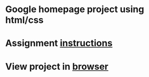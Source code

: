 # Google homepage project using html/css
# Assignment [instructions](http://www.theodinproject.com/web-development-101/html-css?ref=lnav "Odin Project Instructions")
# View project in [browser](http://htmlpreview.github.io/?https://github.com/kentkdunn/google-homepage/blob/master/index.html "Google homepage")
